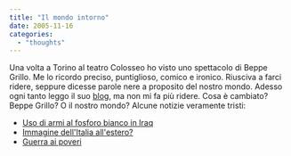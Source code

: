 ```yaml
---
title: "Il mondo intorno"
date: 2005-11-16
categories: 
  - "thoughts"
---
```


Una volta a Torino al teatro Colosseo ho visto uno spettacolo di Beppe Grillo. Me lo ricordo preciso, puntiglioso, comico e ironico. Riusciva a farci ridere, seppure dicesse parole nere a proposito del nostro mondo. Adesso ogni tanto leggo il suo [blog](http://www.beppegrillo.it/), ma non mi fa più ridere. Cosa è cambiato? Beppe Grillo? O il nostro mondo? Alcune notizie veramente tristi:

- [Uso di armi al fosforo bianco in Iraq](http://www.beppegrillo.it/2005/11/falluja_mon_amo.html)
- [Immagine dell'Italia all'estero?](http://www.beppegrillo.it/2005/11/italiani_brava_1.html)
- [Guerra ai poveri](http://www.beppegrillo.it/2005/11/la_guerra_ai_po.html)
